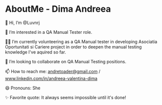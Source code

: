 # AboutMe - Dima Andreea

👋 Hi, I’m @Luvnrj

👀 I’m interested in a QA Manual Tester role.

🐱‍🏍 I’m currently volunteering as a QA Manual tester in developing Asociatia Oportunitati si Cariere project in order to deepen the manual testing knowledge I've aquired so far.

🧐 I’m looking to collaborate on QA Manual Testing positions.

📫 How to reach me: andretoader@gmail.com / www.linkedin.com/in/andreea-valentina-dima

😄 Pronouns: She

✨ Favorite quote: It always seems impossible until it's done!
